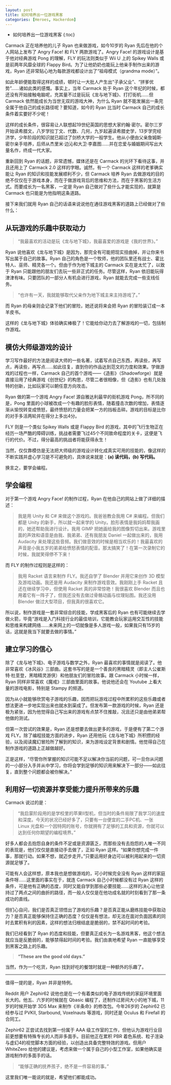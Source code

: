 ```yaml
---
layout: post
title: 如何培养出一位游戏黑客
categories: [Heroes, Hackerdom]
---
```


*  如何培养出一位游戏黑客
{:toc}

Carmack 正在培养他的儿子 Ryan 也来做游戏，如今10岁的 Ryan 先后在他的个人网站上发布了 Angry Face! 和 FLY 两款游戏了。Angry Face! 的游戏设计是基于他对经典游戏 Pong 的理解，FLY 的玩法则类似于 Wii U 上的 Spikey Walls 或是前两年风靡全球的 Flappy Bird。为了让他奶奶也能玩上他亲手制作出来的游戏，Ryan 还非常贴心地为每款游戏都设计出了“祖母模式（grandma mode）”。

如此年龄便能取得这样的成绩，顿时让一大批人产生出“子承父业”、“拼爹优势”……诸如此类的感慨。事实上，当年 Carmack 处于 Ryan 这个年纪的时候，都还没有开始接触电脑呢，充其量不过是玩玩《龙与地下城》、打打街机……但 Carmack 依然能成长为当世无双的游戏大神，为什么 Ryan 就不能发展出一条完全属于他自己的成长路径呢？要知道，如今的 Ryan 比当时 Carmack 自己的成长条件着实要好不少呢！

这样的成长条件，很容易让人联想起19世纪英国的思想大家约翰·密尔。密尔三岁开始读希腊文，八岁学拉丁文、代数、几何，九岁起遍读希腊史学，13岁学完经济学，少年阶段的知识就已超过了剑桥大学的一般学生。他从小便由父亲詹姆斯·密尔亲手培养，后师从杰里米·边沁和大卫·李嘉图……并在恋爱与婚姻期间写出大量名作，终成一代大家。

重新回到 Ryan 的话题，非常遗憾，媒体还是在 Carmack 的光环下看待这事，并且还用上了 Carmack 2.0 这样的字眼。诚然，有一个 Carmack 这样的老爹确实能让 Ryan 的知识和技能发展顺利不少，但 Carmack 培养 Ryan 去做游戏的目的绝不仅仅在于游戏本身，而在于做游戏背后的思维和方法，而在于黑客的生活方式。而要成长为一名黑客，一定是 Ryan 自己做对了些什么才能实现的，就算是 Carmack 也只能是为他指明这条道路。

接下来我们就用 Ryan 自己的话语来说说他在通往游戏黑客的道路上已经做对了些什么：

## 从玩游戏的乐趣中获取动力

> “我最喜欢的活动是玩《龙与地下城》，我最喜爱的游戏是《我的世界》。”

Ryan 说他喜欢《龙与地下城》是因为，那完全有可能把现实扭曲掉，并让你来书写出属于自己的故事。Ryan 自己的角色是一个牧师，他的团队里还有战士、霍比特人、巫师、精灵各一个。但由于作为地下城主的 Carmack 实在是太忙了，以致于 Ryan 只能跟他的朋友们去玩一些非正式的任务。尽管这样，Ryan 依旧能玩得津津有味。只要团队的一部分人有机会进行游戏，Ryan 就能去完成一些支线任务。

> “也许有一天，我就能够取代父亲作为地下城主来主持游戏了。”

而 Ryan 的母亲则会记录下他们的冒险，她还说将来会把 Ryan 的冒险装订成一本羊皮书。

这样的《龙与地下城》体验确实棒极了！它能给你动力去了解游戏的一切，包括制作游戏。

## 模仿大师级游戏的设计

学习写作最好的方法是阅读大师的一些名著，试着写点自己东西，再读些，再写点，再读些，再写点……如此往复，直到你的作品达到范文的力度和效果。学做游戏的过程也一样，Carmack 自己的首个游戏——《造影》（Shadowforge）就是直接沿用了经典游戏《创世纪》的构思，尽管二者很相像，但《造影》也有几处独特的创新，比如玩家可以朝任意方向攻击。

Ryan 做的第一个游戏 Angry Face!  源自雅达利最早的街机游戏 Pong，所不同的是，Pong 里面的小球被改成一个有趣的脸形表情，随着撞击次数的增加，表情逐渐从愉悦转变成愤怒，最终愤怒的力量会把某一方的挡板击碎。游戏的目标是比你的对手多活两轮并在得分上多出4分。

FLY 则是一个类似 Spikey Walls 或是 Flappy Bird 的游戏，其中的飞行生物正在经历一场严酷的障碍训练，挑战者需要飞过45个不同致命程度的关卡，这便是飞行的代价。不过，得分最高的挑战者将能获得永生！

当然，仅仅靠模仿是无法把大师级的游戏设计转化成真实可用的技能的，像这样的不断实践并虚心学习是不可避免的，具体说来就是：**(a) 读代码，(b) 写代码。**

换言之，要学会编程。

## 学会编程

对于第一个游戏 Angry Face! 的制作过程，Ryan 在他自己的网站上做了详细的描述：

> 我是用 Unity 和 C# 来做这个游戏的。我爸爸教会我用 C# 来编程。但我们都是 Unity 的新手，所以就一起来学的 Unity。脸形表情是我妈妈帮我画的，她还帮助我进行设计。我用 GIMP 把她画给我的图像剪切出来。游戏里面的声效和语音是由我、我弟弟、还有我朋友 Daniel 一起做出来的，我用 Audacity 来处理这些音频。我们做音效的时候是相当欢乐的！我最喜欢的声音是小我五岁的弟弟给愤怒表情的配音。那太搞笑了！在第一次录制它的时候，我就笑得停不下来！

而 FLY 的制作过程则是这样的：

> 我用 Racket 语言来制作 FLY。我还自学了 Blender 并用它来创作 3D 模型及游戏动画。我还是用 Audacity 来制作游戏音效。我刚刚上手 Racket 且还在继续学习中，但使用 Racket 真的非常惊艳！我很喜欢 Blender 而且也用着它有一阵子了，但我还没有去做过骨骼动画与纹理贴图。我还没用 Blender 做过大型项目，但我真的很喜欢它。

所以说，制作游戏是一套非常综合的技能，学成黑客后的 Ryan 也有可能继续去学做火箭，毕竟“游戏是入门科技行业的最佳培训，它能教会玩家运用交互性的技能和思维来构建网络……未来网上的一切就像是多人游戏一般，如果我只有15岁的话，这就是我当下就要去做的事情。”

## 建立学习的信心

除了《龙与地下城》、电子游戏与数学之外，Ryan 最喜欢的事情就是阅读了。他非常喜欢《冰风谷》三部曲。这套书写的是是一个善良的黑暗精灵（即主人公崔斯特·杜垩登，黑暗精灵游侠）和他朋友们的冒险故事。跟 Carmack 小时候一样，Ryan 同样非常喜欢《魔戒》三部曲里面的故事。他说他还会在 Youtube 上看大量的游戏电影，特别是 Stampy 的频道。

因为从小就能够欣赏电子游戏的乐趣，因而把玩游戏过程中所累积的这些乐趣或者想法更进一步地实现出来也就水到渠成了。但发布第一款游戏的时候，Ryan 还是极为紧张，因为他觉得自己写出来的游戏有点禁不住推敲，况且还只是由他弟弟帮他做的测试。

但第一次尝试的效果是，Ryan 还是想要去做出更多的游戏，于是便有了第二个游戏 FLY。除了编程技能方面的进步，Ryan 还用他玩《龙与地下城》所积攒的经验，以及阅读魔幻冒险所了解到的知识，来为游戏设定背景和剧情。他觉得自己在制作游戏的道路上正越做越好。

正是这样，“尽管你所掌握的知识可能不足以解决你当前的问题，可一旦你从问题的一小部分入手并从中学习，你将会学到足够的知识用来解决下一部分——如此往复，直到整个问题都会被你解决。”

## 利用好一切资源并享受能力提升所带来的乐趣

Carmack 说过的是：

> “我启蒙阶段用的是学校里的苹果II型机，但当时的条件局限了我学习的速度和深度。今天的状况已经好多了，只要有一台便宜的二手PC机、一张 Linux 光盘和一个因特网的账号，你就拥有了足够的工具和资源，你就可以达到任何你期望的编程境界。”

好多人都会去抱怨自身的条件不足或是资源匮乏，而那些没有去抱怨的人唯一不同的表现是，他们仅仅是直接动手去做了，正如 Ryan 这样。“如果你想完成一件事，那就行动。如果不想，就迈步走开。”只要运用好身边可以被利用起来的一切资源就足够了。

可能有人会这样想，原本我也是想做游戏的，可小时候完全没有 Ryan 这样的家庭条件呀……这里面的事实在于，就连 Carmack 自己小时候都没有过 Ryan 这样的条件，可是他有正确的态度，同时又能自学到那些必要技能……这样的决心让他坚持过了两点之间的曲折的路径，而一般人仅仅是在他功成名就的时刻看到了那一条成功的直线。

但扪心自问，我们是否真正领悟出了游戏的乐趣？是否真正能从磨练技能中获取动力？是否真正能够保持住正确的态度？仅仅是有想法，却无法在面对负面因素的同时去累积有利的因素，这样的想法归根结底是脆弱的，禁不起时间的考验。

我们已经看到了 Ryan 的态度和技能，但要真正成长为一名游戏黑客，他这个想法就应当是反脆弱的，能够禁得起时间的考验。我们由衷地希望 Ryan 一直能够享受到黑客之路上的乐趣。

> **“These are the good old days.”**

当然，作为一个吃货，Ryan 找到好吃的餐馆时就是一种额外的乐趣了。

***

值得一提的是，Ryan 并非是特例。

Reddit 用户 Zephir62 说他也是在一个有着类似的电子游戏传统的家庭环境里面长大的。他五、六岁的时候就在 Qbasic 编程了，还制作过房间大小的地下城，11岁的时候开始学 3DS Max 来制作《半条命》的修改包。今年26岁的 Zephir62 已经参与过 PVKII, Starbound, Voxelnauts 等游戏，同时还是  Oculus 和 Firefall 的合同工。

Zephir62 正尝试去找到第一份属于 AAA 级工作室的工作，但他认为游戏行业目前更想要有特殊专长的人而非多面手。目前他正在累积 PBR 着色系统、粒子渲染与虚幻4的视觉脚本方面的经验，以创造出具备完整特效的游戏。但用户 WhiteZero 给他的建议是，考虑来做一个属于自己的小型工作室，如果他确实是游戏制作的多面手的话。

> “能够正确的抚养孩子，绝不是一件容易的事。”

这里我们唯一能说的就是，希望他们都能成功。
